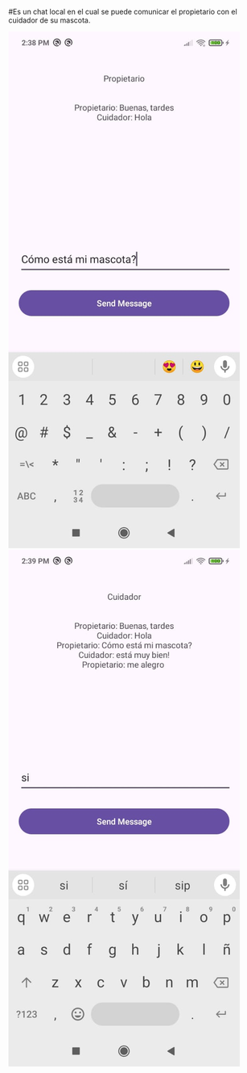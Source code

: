 #Es un chat local en el cual se puede comunicar el propietario con el cuidador de su mascota.

![imagen1](Img/img1.jpg)
![imagen2](Img/img2.jpg)
